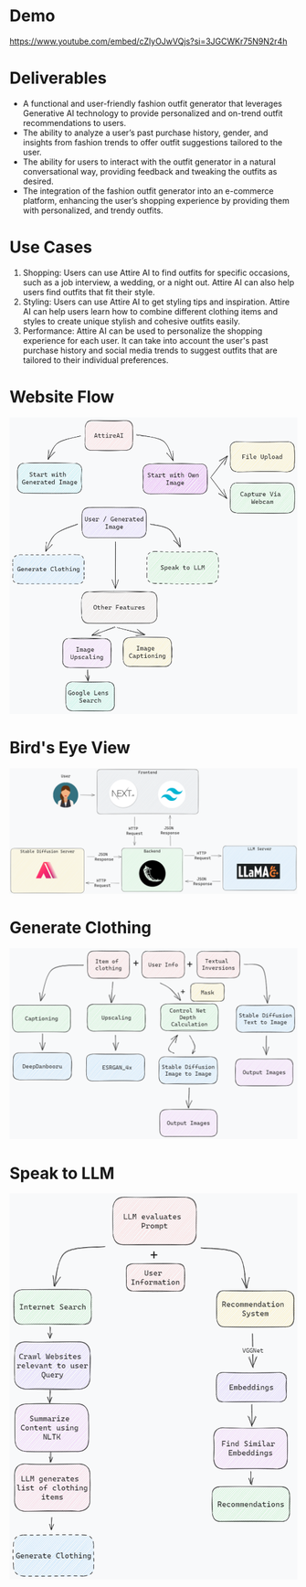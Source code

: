 # Demo 
https://www.youtube.com/embed/cZlyOJwVQjs?si=3JGCWKr75N9N2r4h

# Deliverables

- A functional and user-friendly fashion outfit generator that leverages Generative AI technology to provide personalized and on-trend outfit recommendations to users.
- The ability to analyze a user’s past purchase history, gender, and insights from fashion trends to offer outfit suggestions tailored to the user.
- The ability for users to interact with the outfit generator in a natural conversational way, providing feedback and tweaking the outfits as desired.
- The integration of the fashion outfit generator into an e-commerce platform, enhancing the user’s shopping experience by providing them with personalized, and trendy outfits.

# Use Cases
1. Shopping: Users can use Attire AI to find outfits for specific occasions, such as a job interview, a wedding, or a night out. Attire AI can also help users find outfits that fit their style.
2. Styling: Users can use Attire AI to get styling tips and inspiration. Attire AI can help users learn how to combine different clothing items and styles to create unique stylish and cohesive outfits easily.
3. Performance: Attire AI can be used to personalize the shopping experience for each user. It can take into account the user's past purchase history and social media trends to suggest outfits that are tailored to  their individual preferences.

# Website Flow
![Website Flow](website_flow.png "Website Flow")

# Bird's Eye View
![Birds eye view](bev.png "Birds eye view")

# Generate Clothing
![Generate Clothing](generate_clothing.png "Generate Clothing")

# Speak to LLM
![Speak to LLM](speak_to_llm.png "Speak to LLM")
